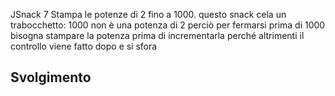 JSnack 7
 Stampa le potenze di 2 fino a 1000.
 questo snack cela un trabocchetto:  1000 non è una potenza di 2
 perciò per fermarsi prima di 1000 bisogna stampare la potenza prima di incrementarla
 perché altrimenti il controllo viene fatto dopo e si sfora
## Svolgimento